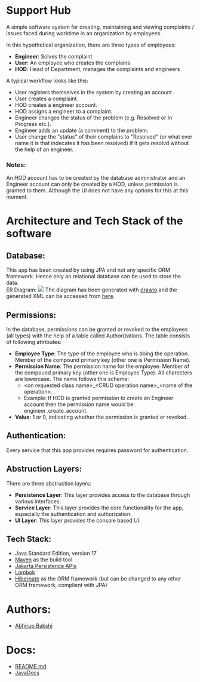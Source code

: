 # Support Hub

A simple software system for creating, maintaining and viewing complaints / issues faced during worktime in an organization by employees. 

In this hypothetical organization, there are three types of employees:
* **Engineer**: Solves the complaint
* **User**: An employee who creates the complains
* **HOD**: Head of Department, manages the complaints and engineers

A typical workflow looks like this:
* User registers themselves in the system by creating an account.
* User creates a complaint.
* HOD creates a engineer account.
* HOD assigns a engineer to a complaint.
* Engineer changes the status of the problem (e.g. Resolved or In Progress etc.).
* Engineer adds an update (a comment) to the problem.
* User change the "status" of their complains to "Resolved" (or what ever name it is that indecates it has been resolved) if it gets resolvd without the help of an engineer.

### Notes:
An HOD account has to be created by the database administrator and an Engineer account can only be created by a HOD, unless permission is granted to them. Although the UI does not have any options for this at this moment.

# Architecture and Tech Stack of the software

## Database:
This app has been created by using JPA and not any specific ORM framework. Hence only an relational database can be used to store the data.
<br>
ER Diagram:
<img src="https://i.imgur.com/vKMEugp.png">
The diagram has been generated with [drawio](https://www.drawio.com/) and the generated XML can be accessed from [here]().

## Permissions:
In the database, permissions can be granted or revoked to the employees (all types) with the help of a table called Authorizations. The table consists of following attributes:
* **Employee Type**: The type of the employee who is doing the operation. Member of the compound primary key (other one is Permission Name).
* **Permission Name**: The permission name for the employee. Member of the compound primary key (other one is Employee Type). All charecters are lowercase. The name follows this scheme:
    * \<on requested class name\>\_\<CRUD operation name\>_\<name of the operation\>.
    * Example: If HOD is granted permission to create an Engineer account then the permission name would be: engineer_create_account.
* **Value**: 1 or 0, indicating whether the permission is granted or revoked.

## Authentication:
Every service that this app provides requires password for authentication.

## Abstruction Layers:
There are three abstruction layers:
* **Persistence Layer**: This layer provides access to the database through various interfaces.
* **Service Layer**: This layer provides the core functionality for the app, especially the authentication and authorization.
* **UI Layer**: This layer provides the console based UI.

## Tech Stack:
* Java Standard Edition, version 17
* [Maven](https://maven.apache.org/) as the build tool
* [Jakarta Persistence APIs](https://jakarta.ee/specifications/persistence/3.0/)
* [Lombok](https://projectlombok.org/)
* [Hibernate](https://hibernate.org/) as the ORM framework (but can be changed to any other ORM framework, complient with JPA)

# Authors:
* [Abhirup Bakshi](https://github.com/abhirupbakshi)

# Docs:
* [README.md](https://github.com/abhirupbakshi/Support-Hub/blob/main/README.md)
* [JavaDocs](https://docs.oracle.com/javase/8/docs/api/)


